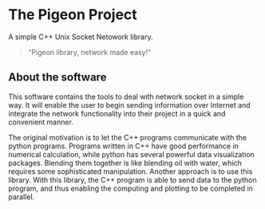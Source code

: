 # The Pigeon Project
A simple C++ Unix Socket Netowork library. 
>"Pigeon library, network made easy!"

## About the software

This software contains the tools to deal with network socket in a simple way. It will enable the user to begin sending information over Internet and integrate the network functionality into their project in a quick and convenient manner.

The original motivation is to let the C++ programs communicate with the python programs. Programs written in C++ have good performance in numerical calculation, while python has several powerful data visualization packages. Blending them together is like blending oil with water, which requires some sophisticated manipulation. Another approach is to use this library. With this library, the C++ program is able to send data to the python program, and thus enabling the computing and plotting to be completed in parallel. 
